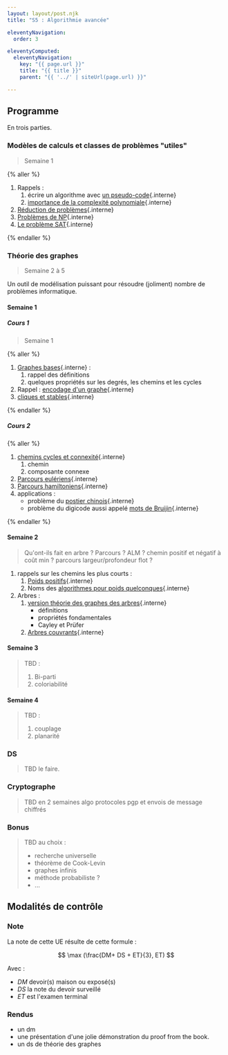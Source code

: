 ```yaml
---
layout: layout/post.njk 
title: "S5 : Algorithmie avancée"

eleventyNavigation:
  order: 3

eleventyComputed:
  eleventyNavigation:
    key: "{{ page.url }}"
    title: "{{ title }}"
    parent: "{{ '../' | siteUrl(page.url) }}"

---
```



## Programme

En trois parties.

### Modèles de calculs et classes de problèmes "utiles"

> Semaine 1

{% aller %}

1. Rappels :
   1. écrire un algorithme avec [un pseudo-code](/cours/algorithmie/pseudo-code/){.interne}
   2. [importance de la complexité polynomiale](/cours/algorithmie/complexité-calculs/importance/){.interne}
2. [Réduction de problèmes](/cours/algorithmie/problème-réduction/){.interne}
3. [Problèmes de NP](/cours/algorithmie/problèmes-NP/){.interne}
4. [Le problème SAT](/cours/algorithmie/problème-SAT/){.interne}

{% endaller %}

### Théorie des graphes

> Semaine 2 à 5

Un outil de modélisation puissant pour résoudre (joliment) nombre de problèmes informatique.

#### Semaine 1

##### Cours 1

> Semaine 1

{% aller %}

1. [Graphes bases](/cours/graphes/structure){.interne} :
   1. rappel des définitions
   2. quelques propriétés sur les degrés, les chemins et les cycles
2. Rappel : [encodage d'un graphe](/cours/graphes/encodage/){.interne}
3. [cliques et stables](/cours/graphes/cliques-stables/){.interne}

{% endaller %}

##### Cours 2

{% aller %}

1. [chemins cycles et connexité](/cours/graphes/chemins-cycles-connexite/){.interne}
   1. chemin
   2. composante connexe
2. [Parcours eulériens](/cours/graphes/parcours-eulériens/){.interne}
3. [Parcours hamiltoniens](/cours/graphes/parcours-hamiltoniens/){.interne}
4. applications :
   - problème du [postier chinois](/cours/graphes/projet-postier-chinois/){.interne}
   - problème du digicode aussi appelé [mots de Bruijin](/cours/graphes/projet-mots-bruijn/){.interne}

{% endaller %}

#### Semaine 2

> Qu'ont-ils fait en arbre ? Parcours ? ALM ?
> chemin positif et négatif à coût min ?
> parcours largeur/profondeur
> flot ?

1. rappels sur les chemins les plus courts :
   1. [Poids positifs](/cours/graphes/chemin-poids-min-problème/){.interne}
   2. Noms des [algorithmes pour poids quelconques](/cours/graphes/chemin-poids-min-cas-général/){.interne}
2. Arbres :
   1. [version théorie des graphes des arbres](/cours/graphes/arbres/){.interne}
      - définitions
      - propriétés fondamentales
      - Cayley et Prüfer
   2. [Arbres couvrants](/cours/graphes/arbres-couvrants/){.interne}

#### Semaine 3

> TBD :
>
> 1. Bi-parti
> 2. coloriabilité

#### Semaine 4

> TBD :
>
> 1. couplage
> 2. planarité

### DS

> TBD le faire.

### Cryptographe

> TBD en 2 semaines
> algo
> protocoles
> pgp et envois de message chiffrés

### Bonus

> TBD au choix :
>
> - recherche universelle
> - théorème de Cook-Levin
> - graphes infinis
> - méthode probabiliste ?
> - ...

<!-- ### Peut-être 

- Langage C
- Réseaux
- Graphes et réseaux (sociaux) 
 -->

<!--

### Problèmes de flots

#### Cours 1 : problèmes

[Problème et résolutions flots](/cours/graphes/flots/){.interne}

#### Cours 2 : applications

Exercices sur les flots :

1. [applications directs](/cours/graphes/flots-exercices/){.interne}
2. [Problèmes de transport](/cours/graphes/projet-flots-modélisation/){.interne}
3. [Bataille de la Marne](/cours/graphes/projet-bataille-de-la-marne/){.interne}

### Graphes biparti

1. [graphes bi-parti](/cours/graphes/graphe-biparti/){.interne} bases
2. [parcours de graphes classiques](/cours/graphes/parcours-largeur-profondeur/){.interne}

### DS

Temporellement placé juste après le cours 6.

[sujet](./DS/ds.pdf)

### Couplages dans les graphes

Cours 1 et 2

1. [graphes bi-parti](/cours/graphes/graphe-biparti/){.interne} (fin) :
   1. théorème de Graham-Pollack
   2. NP-complétude de la reconnaissance triparti
2. [couplage](/cours/graphes/couplage/){.interne}
3. Application : algorithme de Christofides
4. [$k$-connectivité d'un graphe](/cours/graphes/connectivité/){.interne}

### Cryptographie

Cours 1, 2 et 3

{% aller %}
[Cryptographie](/cours/sécurité/){.interne}
{% endaller %}

### Colorabilité

> TBD

### Planarité

> TBD

### Graphes aléatoires et infini

> TBD 
> 
## Autre


- [Algorithme de la recherche universelle](/cours/algorithmie/recherche-universelle/){.interne}
- révisoins

 ### C

{% lien %}
Le but de cette partie est d'avoir assez de bases en C pour s'amuser.

N'hésitez pas à suivre et à faire également les exercices du cours suivant :

<https://www.0de5.net/stimuli/a-reintroduction-to-programming/essentials/just-enough-c-to-have-fun>
{% endlien %}

1. Cours 1 : Système et consequences pour le code
   1. [architecture générale](/cours/système-et-réseau/architecture-ordinateur/#général){.interne}
   2. Mémoire :
      1. [organisation système de la mémoire](/cours/système-et-réseau/système-exploitation/process/#forme-finale){.interne}
      2. différence entre pile et tas
   3. [cours de C](/cours/système-et-réseau/langage-c/){.interne} : survole tout jusqu'aux exercices. A préparer chez vous
2. Cours 2 : [exercices en C](/cours/système-et-réseau/langage-c/exercices){.interne}

{% faire "**DM**" %}
Faire en C le [projet sac à dos](/cours/algorithmie/problème-sac-à-dos/projet){.interne}

A rendre pour le 18 octobre.
{% endfaire %}

> TBD année prochaine :
>
> 1. les faire préparer le cours :
>    1. lire le cours : (pseudo-assembleur si pas préparé avant), von Neumann et C avant
>    2. faire le premier exercice
> 2. pendant le cours faire le système avec [radare2](https://book.rada.re/intro/overview.html) qui décompile à la volée comme dans <https://www.youtube.com/watch?v=76acHVJfziw.

-->

## Modalités de contrôle

### Note

La note de cette UE résulte de cette formule :

$$
\max (\frac{DM+ DS + ET}{3}, ET)
$$

Avec :

- $DM$ devoir(s) maison ou exposé(s)
- $DS$ la note du devoir surveillé
- $ET$ est l'examen terminal

### Rendus

- un dm
- une présentation d'une jolie démonstration du proof from the book.
- un ds de théorie des graphes
